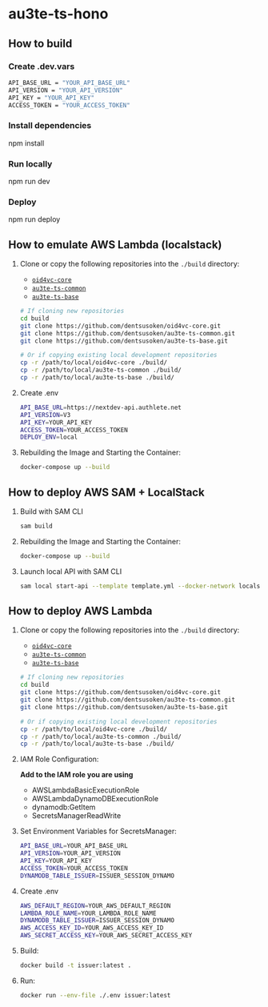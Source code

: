# au3te-ts-hono

## How to build

### Create .dev.vars

```bash
API_BASE_URL = "YOUR_API_BASE_URL"
API_VERSION = "YOUR_API_VERSION"
API_KEY = "YOUR_API_KEY"
ACCESS_TOKEN = "YOUR_ACCESS_TOKEN"
```

### Install dependencies

npm install

### Run locally

npm run dev

### Deploy

npm run deploy

## How to emulate AWS Lambda (localstack)

1. Clone or copy the following repositories into the `./build` directory:

   - [`oid4vc-core`](https://github.com/dentsusoken/oid4vc-core.git)
   - [`au3te-ts-common`](https://github.com/dentsusoken/au3te-ts-common.git)
   - [`au3te-ts-base`](https://github.com/dentsusoken/au3te-ts-base.git)

   ```bash
   # If cloning new repositories
   cd build
   git clone https://github.com/dentsusoken/oid4vc-core.git
   git clone https://github.com/dentsusoken/au3te-ts-common.git
   git clone https://github.com/dentsusoken/au3te-ts-base.git

   # Or if copying existing local development repositories
   cp -r /path/to/local/oid4vc-core ./build/
   cp -r /path/to/local/au3te-ts-common ./build/
   cp -r /path/to/local/au3te-ts-base ./build/
   ```

2. Create .env

   ```bash
   API_BASE_URL=https://nextdev-api.authlete.net
   API_VERSION=V3
   API_KEY=YOUR_API_KEY
   ACCESS_TOKEN=YOUR_ACCESS_TOKEN
   DEPLOY_ENV=local
   ```

3. Rebuilding the Image and Starting the Container:
   ```bash
   docker-compose up --build
   ```

## How to deploy AWS SAM + LocalStack

1. Build with SAM CLI

   ```bash
   sam build
   ```

2. Rebuilding the Image and Starting the Container:

   ```bash
   docker-compose up --build
   ```

3. Launch local API with SAM CLI
   ```bash
   sam local start-api --template template.yml --docker-network localstack-net
   ```

## How to deploy AWS Lambda

1. Clone or copy the following repositories into the `./build` directory:

   - [`oid4vc-core`](https://github.com/dentsusoken/oid4vc-core.git)
   - [`au3te-ts-common`](https://github.com/dentsusoken/au3te-ts-common.git)
   - [`au3te-ts-base`](https://github.com/dentsusoken/au3te-ts-base.git)

   ```bash
   # If cloning new repositories
   cd build
   git clone https://github.com/dentsusoken/oid4vc-core.git
   git clone https://github.com/dentsusoken/au3te-ts-common.git
   git clone https://github.com/dentsusoken/au3te-ts-base.git

   # Or if copying existing local development repositories
   cp -r /path/to/local/oid4vc-core ./build/
   cp -r /path/to/local/au3te-ts-common ./build/
   cp -r /path/to/local/au3te-ts-base ./build/
   ```

2. IAM Role Configuration:

   **Add to the IAM role you are using**

   - AWSLambdaBasicExecutionRole
   - AWSLambdaDynamoDBExecutionRole
   - dynamodb:GetItem
   - SecretsManagerReadWrite

3. Set Environment Variables for SecretsManager:

   ```bash
   API_BASE_URL=YOUR_API_BASE_URL
   API_VERSION=YOUR_API_VERSION
   API_KEY=YOUR_API_KEY
   ACCESS_TOKEN=YOUR_ACCESS_TOKEN
   DYNAMODB_TABLE_ISSUER=ISSUER_SESSION_DYNAMO
   ```

4. Create .env

   ```bash
   AWS_DEFAULT_REGION=YOUR_AWS_DEFAULT_REGION
   LAMBDA_ROLE_NAME=YOUR_LAMBDA_ROLE_NAME
   DYNAMODB_TABLE_ISSUER=ISSUER_SESSION_DYNAMO
   AWS_ACCESS_KEY_ID=YOUR_AWS_ACCESS_KEY_ID
   AWS_SECRET_ACCESS_KEY=YOUR_AWS_SECRET_ACCESS_KEY
   ```

5. Build:

   ```bash
   docker build -t issuer:latest .
   ```

6. Run:
   ```bash
   docker run --env-file ./.env issuer:latest
   ```
